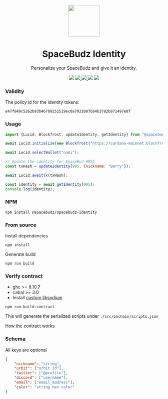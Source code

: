 <p align="center">
  <img width="100px" src="https://github.com/SpaceBudz/spacebudz/raw/main/src/images/brand/logo.png" align="center" />
  <h1 align="center">SpaceBudz Identity</h1>
  <p align="center">Personalize your SpaceBudz and give it an identity.</p>

  <p align="center">
    <img src="https://img.shields.io/github/commit-activity/m/SpaceBudz/spacebudz-identity?style=for-the-badge" />
    <a href="https://www.npmjs.com/package/@spacebudz/spacebudz-identity">
      <img src="https://img.shields.io/npm/v/@spacebudz/spacebudz-identity?style=for-the-badge" />
    </a>
    <a href="https://www.npmjs.com/package/@spacebudz/spacebudz-identity">
      <img src="https://img.shields.io/npm/dw/@spacebudz/spacebudz-identity?style=for-the-badge" />
    </a>
    <img src="https://img.shields.io/npm/l/@spacebudz/spacebudz-identity?style=for-the-badge" />
    <a href="https://twitter.com/spacebudzNFT">
      <img src="https://img.shields.io/twitter/follow/spacebudzNFT?style=for-the-badge&logo=twitter" />
    </a>
  </p>

</p>

### Validity

The policy id for the identity tokens:

`e47f849c5262b93b46789251519ec0a7921087b84b3782b871497e8f`


### Usage

```js
import {Lucid, Blockfrost, updateIdentity, getIdentity} from "@spacebudz/spacebudz-identity"

await Lucid.initialize(new Blockfrost("https://cardano-mainnet.blockfrost.io/api/v0", projectId));

await Lucid.selectWallet("nami");

// Update the identity for SpaceBud #995
const txHash = updateIdentity(995, {nickname: "Berry"});

await Lucid.awaitTx(txHash);

const identity = await getIdentity(995);
console.log(identity);
```

### NPM

```
npm install @spacebudz/spacebudz-identity
```

### From source

Install dependencies
```
npm install
```
Generate build
```
npm run build
```

### Verify contract

- ghc >= 8.10.7
- cabal >= 3.0
- Install [custom libsodium](https://developers.cardano.org/docs/get-started/installing-cardano-node/#downloading--compiling)

```
npm run build:contract
```
This will generate the serialized scripts under `./src/onchain/scripts.json`

[How the contract works](./docs/README.md)

### Schema

All keys are optional

```json
{
    "nickname": "string",
    "urbit": ["urbit_id"],
    "twitter": ["@profile"],
    "discord": ["username"],
    "email": ["email_address"],
    "color": "string hex color"
}
```